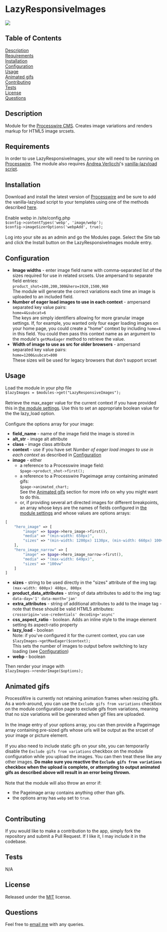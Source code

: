 # LazyResponsiveImages

  [<img src="https://img.shields.io/badge/License-MIT-yellow.svg">](https://opensource.org/licenses/MIT)

  ## Table of Contents

  [Description](#description)<br />[Requirements](#requirements)<br />[Installation](#installation)<br />[Configuration](#configuration)<br />[Usage](#usage)<br />
  [Animated gifs](#animated-gifs)<br />[Contributing](#contributing)<br />[Tests](#tests)<br />[License](#license)<br />[Questions](#questions)<br />

  ## Description

 Module for the [Processwire CMS](https://processwire.com). Creates image variations and renders markup for HTML5 image srcsets.

  ## Requirements

In order to use LazyResponsiveImages, your site will need to be running on [Processwire](https://processwire.com). The module also requires [Andrea Verlicchi](https://github.com/verlok)'s [vanilla-lazyload script](https://github.com/verlok/vanilla-lazyload).
  
  ## Installation
  
 Download and install the latest version of [Processwire](https://processwire.com) and be sure to add the vanilla-lazyload script to your templates using one of the methods described [here](https://github.com/verlok/vanilla-lazyload#-getting-started---script).<br /><br />
   Enable webp in /site/config.php<br />
  ```$config->contentTypes('webp', 'image/webp');```<br />
  ```$config->imageSizerOptions('webpAdd', true);```<br /><br />Log into your site as an admin and go the Modules page. Select the Site tab and click the Install button on the LazyResponsiveImages module entry.

  ## Configuration

  - **Image widths** - enter image field name with comma-separated list of the sizes required for use in related srcsets. Use ampersand to separate field entries:<br /> ```product_shot=100,200,300&hero=1920,1500,960```<br /> The module will generate the correct variations each time an image is uploaded to an included field.
  - **Number of eager load images to use in each context** - ampersand separated key value pairs:<br />```home=4&subcat=6```<br />
  The keys are simply identifiers allowing for more granular image settings. If, for example, you wanted only four eager loading images on your home page, you could create a "home" context by including ```home=4``` in this field. You could then pass this context name as an argument to the module's ```getMaxEager``` method to retrieve the value.
  - **Width of image to use as src for older browsers** - ampersand separated key value pairs:<br />```home=1200&subcat=800```<br />
  These sizes will be used for legacy browsers that don't support srcset
  
  ## Usage
  
  Load the module in your php file<br />```$lazyImages = $modules->get("LazyResponsiveImages");```<br /><br />Retrieve the max_eager value for the current context if you have provided this in [the module settings](#configuration). Use this to set an appropriate boolean value for the the lazy_load option.<br /><br />Configure the options array for your image:<br />
 - **field_name** - name of the image field the image is stored in
 - **alt_str** -  image alt attribute
 - **class** -  image class attribute
 - **context** - use if you have set *Number of eager load images to use in each context* as described in [Configuration](#configuration)
 - **image** - either
    - a reference to a Processwire image field:<br />
    ```$page->product_shot->first();```
    - a reference to a Processwire Pageimage array containing animated gifs:<br />
    ```$page->animated_chart;```<br />
    See the [Animated gifs](#animated-gifs) section for more info on why you might want to do this.
    - or, if providing several art directed images for different breakpoints, an array whose keys are the names of fields configured in [the module settings](#configuration) and whose values are options arrays:

```php
[
    "hero_image" => [
        "image" => $page->hero_image->first(),
        "media" => "(min-width: 650px)",
        "sizes" => "(min-width: 1200px) 1130px, (min-width: 660px) 100vw"
    ],
    "hero_image_narrow" => [
        "image" => $page->hero_image_narrow->first(),
        "media" => "(max-width: 649px)",
        "sizes" => "100vw"
    ]
]
```

 - **sizes** - string to be used directly in the "sizes" attribute of the img tag:<br />
 ```(max-width: 600px) 480px, 800px```
 - **product_data_attributes** - string of data attributes to add to the img tag:<br />
 ```data-day='1' data-month='jan'```
 - **extra_attributes** - string of additional attributes to add to the image tag - note that these should be valid HTML5 attributes:<br />
 ```crossorigin='use-credentials' decoding='async'```
 - **css_aspect_ratio** - boolean. Adds an inline style to the image element setting its aspect-ratio property<br />
 - **lazy_load** - boolean<br />Note: if you've configured it for the current context, you can use <br />
 ```$lazyImages->getMaxEager($context);```<br />
 This sets the number of images to output before switching to lazy loading (see [Configuration](#configuration))
 - **webp** - boolean<br />

 Then render your image with<br />
  ```$lazyImages->renderImage($options);```
  
  ## Animated gifs
  
  ProcessWire is currently not retaining animation frames when resizing gifs. As a work-around, you can use the  ```Exclude gifs from variations``` checkbox on the module configuration page to exclude gifs from variations, meaning that no size variations will be generated when gif files are uploaded.<br /><br />
  In the image entry of your options array, you can then provide a Pageimage array containing pre-sized gifs whose urls will be output as the srcset of your image or picture element.<br /><br />
  If you also need to include static gifs on your site, you can temporarily disable the ```Exclude gifs from variations``` checkbox on the module configuration while you upload the images. You can then treat these like any other images. **Do make sure you reactive the ```Exclude gifs from variations``` checkbox when the upload is complete, or attempting to output animated gifs as described above will result in an error being thrown.**<br /><br />
  Note that the module will also throw an error if:
  - the Pageimage array contains anything other than gifs.
  - the options array has ```webp``` set to ```true```.<br /><br />
  ## Contributing
  
  If you would like to make a contribution to the app, simply fork the repository and submit a Pull Request. If I like it, I may include it in the codebase.
  
  ## Tests
  
  N/A
  
  ## License
  
  Released under the [MIT](https://opensource.org/licenses/MIT) license.
  
  ## Questions
  
  Feel free to [email me](mailto:paul@primitive.co?subject=LazyResponsiveImages%20query%20from%20GitHub) with any queries.